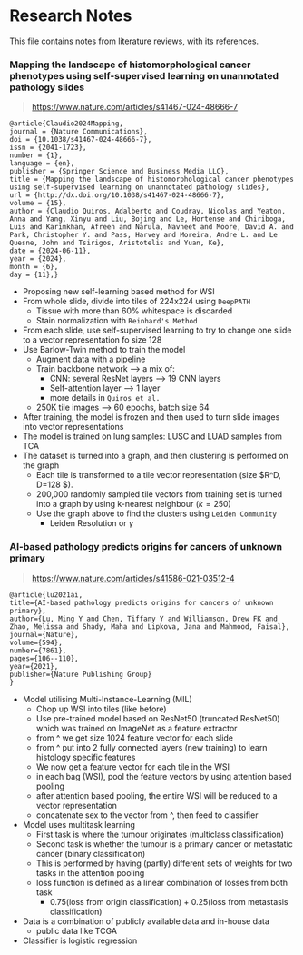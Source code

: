 # Research Notes
This file contains notes from literature reviews, with its references.

### Mapping the landscape of histomorphological cancer phenotypes using self-supervised learning on unannotated pathology slides
> https://www.nature.com/articles/s41467-024-48666-7

    @article{Claudio2024Mapping,
	journal = {Nature Communications},
	doi = {10.1038/s41467-024-48666-7},
	issn = {2041-1723},
	number = {1},
	language = {en},
	publisher = {Springer Science and Business Media LLC},
	title = {Mapping the landscape of histomorphological cancer phenotypes using self-supervised learning on unannotated pathology slides},
	url = {http://dx.doi.org/10.1038/s41467-024-48666-7},
	volume = {15},
	author = {Claudio Quiros, Adalberto and Coudray, Nicolas and Yeaton, Anna and Yang, Xinyu and Liu, Bojing and Le, Hortense and Chiriboga, Luis and Karimkhan, Afreen and Narula, Navneet and Moore, David A. and Park, Christopher Y. and Pass, Harvey and Moreira, Andre L. and Le Quesne, John and Tsirigos, Aristotelis and Yuan, Ke},
	date = {2024-06-11},
	year = {2024},
	month = {6},
	day = {11},}

- Proposing new self-learning based method for WSI
- From whole slide, divide into tiles of 224x224 using `DeepPATH`
  - Tissue with more than 60% whitespace is discarded
  - Stain normalization with `Reinhard's Method`
- From each slide, use self-supervised learning to try to change one slide to a vector representation fo size 128
- Use Barlow-Twin method to train the model
  - Augment data with a pipeline
  - Train backbone network --> a mix of:
    - CNN: several ResNet layers --> 19 CNN layers
    - Self-attention layer --> 1 layer
    - more details in `Quiros et al.`
  - 250K tile images --> 60 epochs, batch size 64
- After training, the model is frozen and then used to turn slide images into vector representations
- The model is trained on lung samples: LUSC and LUAD samples from TCA
- The dataset is turned into a graph, and then clustering is performed on the graph
  - Each tile is transformed to a tile vector representation (size $R^D, D=128 $).
  - 200,000 randomly sampled tile vectors from training set is turned into a graph by using k-nearest neighbour ($k=250$)
  - Use the graph above to find the clusters using `Leiden Community`
    - Leiden Resolution or $\gamma$ 

### AI-based pathology predicts origins for cancers of unknown primary

> https://www.nature.com/articles/s41586-021-03512-4

    @article{lu2021ai,
    title={AI-based pathology predicts origins for cancers of unknown primary},
    author={Lu, Ming Y and Chen, Tiffany Y and Williamson, Drew FK and Zhao, Melissa and Shady, Maha and Lipkova, Jana and Mahmood, Faisal},
    journal={Nature},
    volume={594},
    number={7861},
    pages={106--110},
    year={2021},
    publisher={Nature Publishing Group}
    }

- Model utilising Multi-Instance-Learning (MIL)
  - Chop up WSI into tiles (like before)
  - Use pre-trained model based on ResNet50 (truncated ResNet50) which was trained on ImageNet as a feature extractor
  - from ^ we get size 1024 feature vector for each slide
  - from ^ put into 2 fully connected layers (new training) to learn histology specific features
  - We now get a feature vector for each tile in the WSI
  - in each bag (WSI), pool the feature vectors by using attention based pooling
  - after attention based pooling, the entire WSI will be reduced to a vector representation
  - concatenate sex to the vector from ^, then feed to classifier
- Model uses multitask learning
  - First task is where the tumour originates (multiclass classification)
  - Second task is whether the tumour is a primary cancer or metastatic cancer (binary classification)
  - This is performed by having (partly) different sets of weights for two tasks in the attention pooling
  - loss function is defined as a linear combination of losses from both task
    - 0.75(loss from origin classification) + 0.25(loss from metastasis classification)
- Data is a combination of publicly available data and in-house data
  - public data like TCGA
- Classifier is logistic regression


  
